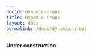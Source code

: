 ```yaml
---
docid: dynamic-props
title: Dynamic Props
layout: docs
permalink: /docs/dynamic-props
---
```

**Under construction**